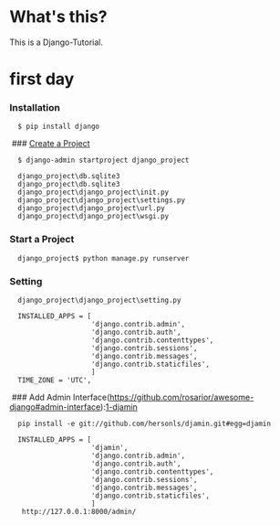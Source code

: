 # What's this?
  This is a Django-Tutorial.
# first day
  ### Installation
  
      $ pip install django
      
  ### [Create a Project](https://overiq.com/django/1.10/creating-django-project/)
  
      $ django-admin startproject django_project

      django_project\db.sqlite3
      django_project\db.sqlite3
      django_project\django_project\init.py
      django_project\django_project\settings.py
      django_project\django_project\url.py
      django_project\django_project\wsgi.py
   
  ### Start a Project
      django_project$ python manage.py runserver
  ### Setting
      django_project\django_project\setting.py

      INSTALLED_APPS = [
                        'django.contrib.admin',
                        'django.contrib.auth',
                        'django.contrib.contenttypes',
                        'django.contrib.sessions',
                        'django.contrib.messages',
                        'django.contrib.staticfiles',
                        ] 
      TIME_ZONE = 'UTC',
      
  ### Add Admin Interface(https://github.com/rosarior/awesome-django#admin-interface):[1-djamin](https://github.com/hersonls/djamin/)
      
      
      pip install -e git://github.com/hersonls/djamin.git#egg=djamin
      
      INSTALLED_APPS = [
                        'djamin',
                        'django.contrib.admin',
                        'django.contrib.auth',
                        'django.contrib.contenttypes',
                        'django.contrib.sessions',
                        'django.contrib.messages',
                        'django.contrib.staticfiles',
                        ] 
       http://127.0.0.1:8000/admin/ 
